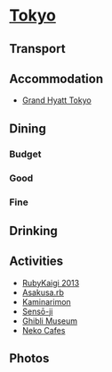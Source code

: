 # [Tokyo][0]

## Transport

## Accommodation

- [Grand Hyatt Tokyo][1]

## Dining

### Budget

### Good

### Fine

## Drinking

## Activities

- [RubyKaigi 2013][2]
- [Asakusa.rb][3]
- [Kaminarimon][4]
- [Sensō-ji][5]
- [Ghibli Museum][6]
- [Neko Cafes][7]

## Photos

[0]: http://en.wikipedia.org/wiki/Tokyo
[1]: http://tokyo.grand.hyatt.com/hyatt/hotels-tokyo-grand/index.jsp?null
[2]: http://rubykaigi.org/2013
[3]: http://asakusa.rubyist.net
[4]: http://en.wikipedia.org/wiki/Kaminarimon
[5]: http://en.wikipedia.org/wiki/Sens%C5%8D-ji
[6]: http://www.ghibli-museum.jp/en/
[7]: http://travel.cnn.com/tokyo/drink/tokyo-cat-cafes-006992
